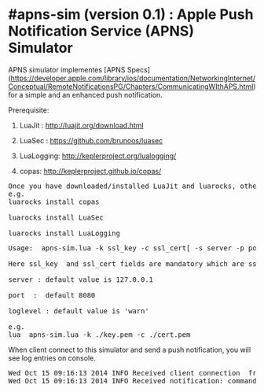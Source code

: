 #apns-sim (version 0.1) : Apple Push Notification Service (APNS) Simulator
========

APNS simulator implementes [APNS Specs] (https://developer.apple.com/library/ios/documentation/NetworkingInternet/Conceptual/RemoteNotificationsPG/Chapters/CommunicatingWIthAPS.html)   for a simple and an enhanced push notification.

Prerequisite:

1.  LuaJit : http://luajit.org/download.html

2.  LuaSec : https://github.com/brunoos/luasec 

3.  LuaLogging: http://keplerproject.org/lualogging/

4.  copas:  http://keplerproject.github.io/copas/


<pre>
Once you have downloaded/installed LuaJit and luarocks, other dependencies can be installed using luarocks
e.g.
luarocks install copas

luarocks install LuaSec

luarocks install LuaLogging
</pre>


<pre>
Usage:  apns-sim.lua -k ssl_key -c ssl_cert[ -s server -p port -l loglevel ]

Here ssl_key  and ssl_cert fields are mandatory which are ssl key and certificate required to initiate ssl connection

server : default value is 127.0.0.1

port  :  default 8080

loglevel : default value is 'warn'

e.g.
lua  apns-sim.lua -k ./key.pem -c ./cert.pem
</pre>
When client connect to this simulator and send a push notification, you will see log entries on console.

<pre>
Wed Oct 15 09:16:13 2014 INFO Received client connection  from '127.0.0.1:53444':
Wed Oct 15 09:16:13 2014 INFO Received notification: command=1; id=21; expiry=1413382573; token=adf3b210e7adf35f540f45b2697760d9d41081569dc4509ee98bb4d4c92a72ae; payload={"aps":{"alert":{"body":"Hello World"}}}
</pre>



 



